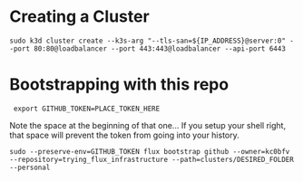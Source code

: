 # Creating a Cluster

`sudo k3d cluster create --k3s-arg "--tls-san=${IP_ADDRESS}@server:0" --port 80:80@loadbalancer --port 443:443@loadbalancer --api-port 6443`

# Bootstrapping with this repo

` export GITHUB_TOKEN=PLACE_TOKEN_HERE`

Note the space at the beginning of that one...  If you setup your shell right, that space will prevent the token from going into your history.

`sudo --preserve-env=GITHUB_TOKEN flux bootstrap github --owner=kc0bfv --repository=trying_flux_infrastructure --path=clusters/DESIRED_FOLDER --personal`
